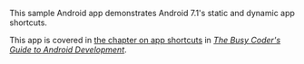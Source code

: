 This sample Android app demonstrates
Android 7.1's static and dynamic app shortcuts.

This app is covered in 
[the chapter on app shortcuts](https://commonsware.com/Android/previews/app-shortcuts)
in [*The Busy Coder's Guide to Android Development*](https://commonsware.com/Android/).

